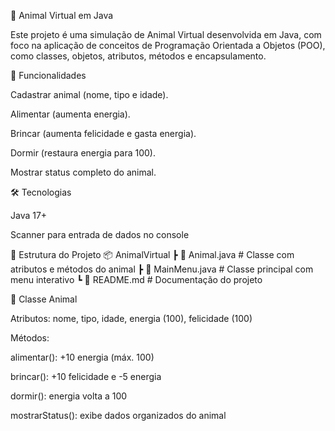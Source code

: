 🐾 Animal Virtual em Java

Este projeto é uma simulação de Animal Virtual desenvolvida em Java, com foco na aplicação de conceitos de Programação Orientada a Objetos (POO), como classes, objetos, atributos, métodos e encapsulamento.

🚀 Funcionalidades

Cadastrar animal (nome, tipo e idade).

Alimentar (aumenta energia).

Brincar (aumenta felicidade e gasta energia).

Dormir (restaura energia para 100).

Mostrar status completo do animal.

🛠️ Tecnologias

Java 17+

Scanner para entrada de dados no console

📂 Estrutura do Projeto
📦 AnimalVirtual
 ┣ 📜 Animal.java        # Classe com atributos e métodos do animal
 ┣ 📜 MainMenu.java      # Classe principal com menu interativo
 ┗ 📜 README.md          # Documentação do projeto

📌 Classe Animal

Atributos: nome, tipo, idade, energia (100), felicidade (100)

Métodos:

alimentar(): +10 energia (máx. 100)

brincar(): +10 felicidade e -5 energia

dormir(): energia volta a 100

mostrarStatus(): exibe dados organizados do animal
